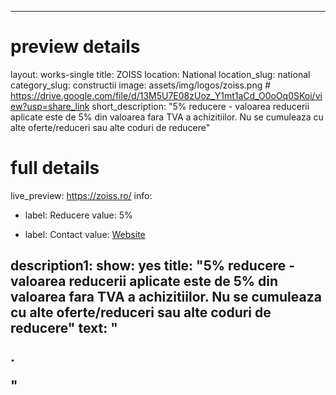 
---
# preview details
layout: works-single
title: ZOISS
location: National
location_slug: national
category_slug: constructii
image: assets/img/logos/zoiss.png  #  https://drive.google.com/file/d/13M5U7E08zUoz_Y1mt1aCd_O0oOq0SKoi/view?usp=share_link
short_description: "5% reducere - valoarea reducerii aplicate este de 5% din valoarea fara TVA a achizitiilor. Nu se cumuleaza cu alte oferte/reduceri sau alte coduri de reducere"

# full details
live_preview: https://zoiss.ro/
info:
  - label: Reducere
    value: 5%
    
  - label: Contact
    value: <a href="https://zoiss.ro/" target="_blank">Website</a>

description1:
  show: yes
  title: "5% reducere - valoarea reducerii aplicate este de 5% din valoarea fara TVA a achizitiilor. Nu se cumuleaza cu alte oferte/reduceri sau alte coduri de reducere"
  text: "<p>.</p>"
---
